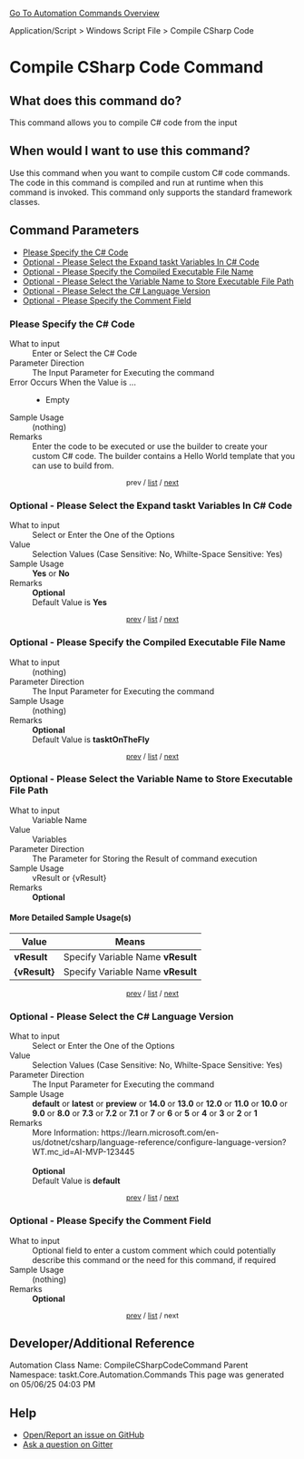 <!--TITLE: Compile CSharp Code Command -->
<!-- SUBTITLE: a command in the Application/Script group. -->
[Go To Automation Commands Overview](/automation-commands.md)


Application/Script &gt; Windows Script File &gt; Compile CSharp Code


# Compile CSharp Code Command


## What does this command do?
This command allows you to compile C# code from the input


## When would I want to use this command?
Use this command when you want to compile custom C# code commands.  The code in this command is compiled and run at runtime when this command is invoked.  This command only supports the standard framework classes.


<a id="param_list"></a>
## Command Parameters
- [Please Specify the C# Code](#param_0)
- [Optional - Please Select the Expand taskt Variables In C# Code](#param_1)
- [Optional - Please Specify the Compiled Executable File Name](#param_2)
- [Optional - Please Select the Variable Name to Store Executable File Path](#param_3)
- [Optional - Please Select the C# Language Version](#param_4)
- [Optional - Please Specify the Comment Field](#param_5)


<a id="param_0"></a>
### Please Specify the C# Code


<dl>
<dt>What to input</dt><dd>Enter or Select the C# Code</dd>
<dt>Parameter Direction</dt><dd>The Input Parameter for Executing the command</dd>
<dt>Error Occurs When the Value is ...</dt><dd><ul>
<li>Empty</li>
</ul></dd>
<dt>Sample Usage</dt><dd>(nothing)</dd>
<dt>Remarks</dt><dd>Enter the code to be executed or use the builder to create your custom C# code.  The builder contains a Hello World template that you can use to build from.</dd>
</dl>




<div style="font-size: 90%; text-align: center">


prev / [list](#param_list) / [next](#param_1)


</div>


<a id="param_1"></a>
### Optional - Please Select the Expand taskt Variables In C# Code


<dl>
<dt>What to input</dt><dd>Select or Enter the One of the Options</dd>
<dt>Value</dt><dd>Selection Values (Case Sensitive: No, Whilte-Space Sensitive: Yes)</dd>
<dt>Sample Usage</dt><dd><strong>Yes</strong> or  <strong>No</strong></dd>
<dt>Remarks</dt><dd><strong>Optional</strong><br>Default Value is <strong>Yes</strong></dd>
</dl>




<div style="font-size: 90%; text-align: center">


[prev](#param_1) / [list](#param_list) / [next](#param_2)


</div>


<a id="param_2"></a>
### Optional - Please Specify the Compiled Executable File Name


<dl>
<dt>What to input</dt><dd>(nothing)</dd>
<dt>Parameter Direction</dt><dd>The Input Parameter for Executing the command</dd>
<dt>Sample Usage</dt><dd>(nothing)</dd>
<dt>Remarks</dt><dd><strong>Optional</strong><br>Default Value is <strong>tasktOnTheFly</strong></dd>
</dl>




<div style="font-size: 90%; text-align: center">


[prev](#param_2) / [list](#param_list) / [next](#param_3)


</div>


<a id="param_3"></a>
### Optional - Please Select the Variable Name to Store Executable File Path


<dl>
<dt>What to input</dt><dd>Variable Name</dd>
<dt>Value</dt><dd>Variables</dd>
<dt>Parameter Direction</dt><dd>The Parameter for Storing the Result of command execution</dd>
<dt>Sample Usage</dt><dd>vResult or {vResult}</dd>
<dt>Remarks</dt><dd><strong>Optional</strong><br></dd>
</dl>




#### More Detailed Sample Usage(s)
| Value | Means |
|---|---|
| <strong>vResult</strong> | Specify Variable Name **vResult** |
| <strong>{vResult}</strong> | Specify Variable Name **vResult** |


<div style="font-size: 90%; text-align: center">


[prev](#param_3) / [list](#param_list) / [next](#param_4)


</div>


<a id="param_4"></a>
### Optional - Please Select the C# Language Version


<dl>
<dt>What to input</dt><dd>Select or Enter the One of the Options</dd>
<dt>Value</dt><dd>Selection Values (Case Sensitive: No, Whilte-Space Sensitive: Yes)</dd>
<dt>Parameter Direction</dt><dd>The Input Parameter for Executing the command</dd>
<dt>Sample Usage</dt><dd><strong>default</strong> or  <strong>latest</strong> or  <strong>preview</strong> or  <strong>14.0</strong> or  <strong>13.0</strong> or  <strong>12.0</strong> or  <strong>11.0</strong> or  <strong>10.0</strong> or  <strong>9.0</strong> or  <strong>8.0</strong> or  <strong>7.3</strong> or  <strong>7.2</strong> or  <strong>7.1</strong> or  <strong>7</strong> or  <strong>6</strong> or  <strong>5</strong> or  <strong>4</strong> or  <strong>3</strong> or  <strong>2</strong> or  <strong>1</strong></dd>
<dt>Remarks</dt><dd>More Information: https://learn.microsoft.com/en-us/dotnet/csharp/language-reference/configure-language-version?WT.mc_id=AI-MVP-123445<br><br>
<strong>Optional</strong><br>Default Value is <strong>default</strong></dd>
</dl>




<div style="font-size: 90%; text-align: center">


[prev](#param_4) / [list](#param_list) / [next](#param_5)


</div>


<a id="param_5"></a>
### Optional - Please Specify the Comment Field


<dl>
<dt>What to input</dt><dd>Optional field to enter a custom comment which could potentially describe this command or the need for this command, if required</dd>
<dt>Sample Usage</dt><dd>(nothing)</dd>
<dt>Remarks</dt><dd><strong>Optional</strong><br></dd>
</dl>




<div style="font-size: 90%; text-align: center">


[prev](#param_5) / [list](#param_list) / next


</div>


## Developer/Additional Reference
Automation Class Name: CompileCSharpCodeCommand
Parent Namespace: taskt.Core.Automation.Commands
This page was generated on 05/06/25 04:03 PM


## Help
- [Open/Report an issue on GitHub](https://github.com/rcktrncn/taskt/issues/new)
- [Ask a question on Gitter](https://gitter.im/taskt-rpa/Lobby)
